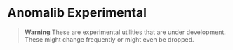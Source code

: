 # Anomalib Experimental

> **Warning**
> These are experimental utilities that are under development. These might change frequently or might even be dropped.
